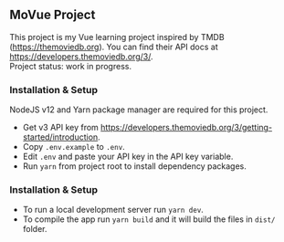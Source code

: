 ## MoVue Project

This project is my Vue learning project inspired by TMDB (https://themoviedb.org). You can find their API docs at https://developers.themoviedb.org/3/.  
Project status: work in progress.

### Installation & Setup

NodeJS v12 and Yarn package manager are required for this project.

- Get v3 API key from https://developers.themoviedb.org/3/getting-started/introduction.
- Copy `.env.example` to `.env`.
- Edit `.env` and paste your API key in the API key variable.  
- Run `yarn` from project root to install dependency packages.
  
### Installation & Setup

- To run a local development server run `yarn dev`.
- To compile the app run `yarn build` and it will build the files in `dist/` folder.
